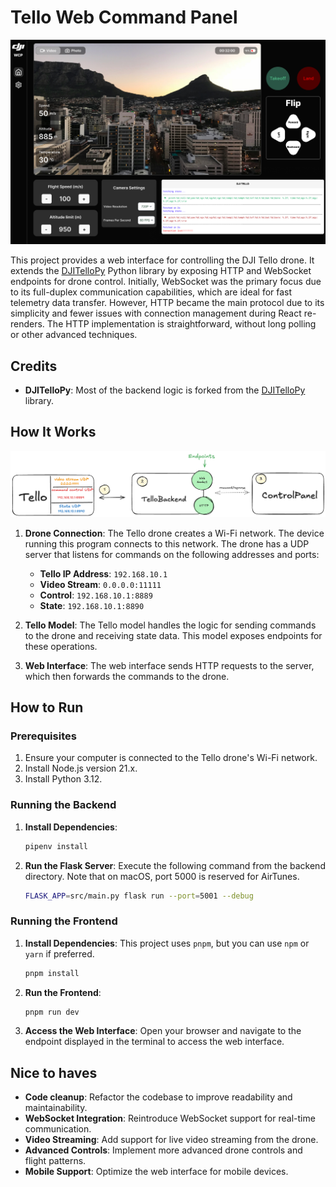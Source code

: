 # Tello Web Command Panel

<img src="docs/Control%20Panel.png" alt="Control Panel Tello" width="1000"/>

This project provides a web interface for controlling the DJI Tello drone. It extends
the [DJITelloPy](https://github.com/damiafuentes/DJITelloPy) Python library by exposing HTTP and WebSocket endpoints for
drone control. Initially, WebSocket was the primary focus due to its full-duplex communication capabilities, which are
ideal for fast telemetry data transfer. However, HTTP became the main protocol due to its simplicity and fewer issues
with connection management during React re-renders. The HTTP implementation is straightforward, without long polling or
other advanced techniques.

## Credits

- **DJITelloPy**: Most of the backend logic is forked from the [DJITelloPy](https://github.com/damiafuentes/DJITelloPy)
  library.

## How It Works

![Data Flow](docs/dataFlow.png)

1. **Drone Connection**: The Tello drone creates a Wi-Fi network. The device running this program connects to this
   network. The drone has a UDP server that listens for commands on the following addresses and ports:
    - **Tello IP Address**: `192.168.10.1`
    - **Video Stream**: `0.0.0.0:11111`
    - **Control**: `192.168.10.1:8889`
    - **State**: `192.168.10.1:8890`

2. **Tello Model**: The Tello model handles the logic for sending commands to the drone and receiving state data. This
   model exposes endpoints for these operations.

3. **Web Interface**: The web interface sends HTTP requests to the server, which then forwards the commands to the
   drone.

## How to Run

### Prerequisites

1. Ensure your computer is connected to the Tello drone's Wi-Fi network.
2. Install Node.js version 21.x.
3. Install Python 3.12.

### Running the Backend

1. **Install Dependencies**:
   ```bash
   pipenv install
   ```

2. **Run the Flask Server**:
   Execute the following command from the backend directory. Note that on macOS, port 5000 is reserved for AirTunes.
   ```bash
   FLASK_APP=src/main.py flask run --port=5001 --debug
   ```

### Running the Frontend

1. **Install Dependencies**:
   This project uses `pnpm`, but you can use `npm` or `yarn` if preferred.
   ```bash
   pnpm install
   ```

2. **Run the Frontend**:
   ```bash
   pnpm run dev
   ```

3. **Access the Web Interface**:
   Open your browser and navigate to the endpoint displayed in the terminal to access the web interface.

## Nice to haves

- **Code cleanup**: Refactor the codebase to improve readability and maintainability.
- **WebSocket Integration**: Reintroduce WebSocket support for real-time communication.
- **Video Streaming**: Add support for live video streaming from the drone.
- **Advanced Controls**: Implement more advanced drone controls and flight patterns.
- **Mobile Support**: Optimize the web interface for mobile devices.
